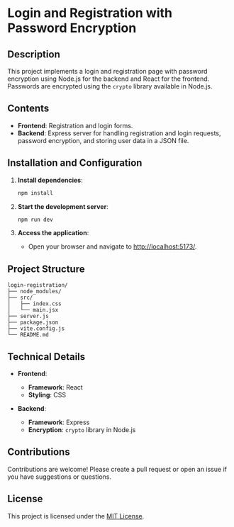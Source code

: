 # Login and Registration with Password Encryption

## Description
This project implements a login and registration page with password encryption using Node.js for the backend and React for the frontend. Passwords are encrypted using the `crypto` library available in Node.js.

## Contents
- **Frontend**: Registration and login forms.
- **Backend**: Express server for handling registration and login requests, password encryption, and storing user data in a JSON file.

## Installation and Configuration

1. **Install dependencies**:
   ```sh
   npm install
   ```

2. **Start the development server**:
   ```sh
   npm run dev
   ```

3. **Access the application**:
   - Open your browser and navigate to [http://localhost:5173/](http://localhost:5173/).

## Project Structure

```
login-registration/
├── node_modules/
├── src/
│   ├── index.css
│   └── main.jsx
├── server.js
├── package.json
├── vite.config.js
└── README.md
```

## Technical Details

- **Frontend**:
  - **Framework**: React
  - **Styling**: CSS

- **Backend**:
  - **Framework**: Express
  - **Encryption**: `crypto` library in Node.js

## Contributions
Contributions are welcome! Please create a pull request or open an issue if you have suggestions or questions.

## License
This project is licensed under the [MIT License](LICENSE).
